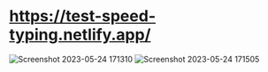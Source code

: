 # https://test-speed-typing.netlify.app/
![Screenshot 2023-05-24 171310](https://github.com/Jagadeesh-Udugundla/typing/assets/97141186/73442904-7c43-4f86-bde9-8266230256f1)
![Screenshot 2023-05-24 171505](https://github.com/Jagadeesh-Udugundla/typing/assets/97141186/3b295913-00a5-4546-a71e-d85d8aeeaccb)
